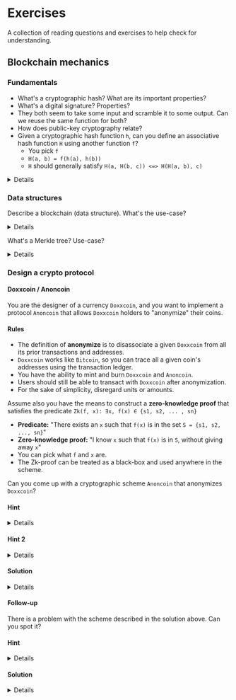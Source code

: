 Exercises
=========

A collection of reading questions and exercises to help check for understanding.

## Blockchain mechanics

### Fundamentals

* What's a cryptographic hash? What are its important properties?
* What's a digital signature? Properties?
* They both seem to take some input and scramble it to some output. Can we reuse the same function for both?
* How does public-key cryptography relate?
* Given a cryptographic hash function `h`, can you define an associative hash function `H` using another function `f`?
  * You pick `f`
  * `H(a, b) = f(h(a), h(b))`
  * `H` should generally satisfy `H(a, H(b, c)) <=> H(H(a, b), c)`
<details>

#### Can we reuse the same function?

The answer is no, we can't.
To start, a cryptographic hash function should be irreversible, whereas a digital signature has to be reversible (otherwise how would you determine what was "signed"?)

That's a bit literal, so a higher-level answer is that cryptographic hash functions and digital signature have different requirements,
which in turn requires the mathematical functions they use to have different properties.

Reversibility happens to be one property directly in conflict.


#### Associative hash function `H`

The intuition is to pick an `f` you already know is associative.

Let `f` be the associative string concatenation operator (`||`):

```
H(a, H(b, c))
<=> f(h(a), f(h(b), h(c)))
<=> h(a) || (h(b) || h(c))
<=> h((a) || h(b)) || h(c)  # by the associative property of `||`
<=> f((h(a), h(b)), h(c))
<=> H(H(a, b), c)
```

There may be other `f`: concatenation is used here because it is simple and intuitive.
It is also directly relevant to the exercise below on Merkle Trees.
Merkle trees hash the concatenation itself, so `h(h(a) || h(b)).

**Follow-up:** is concatenating two hashes cryptographically secure? Can `H` be a _cryptographic_ hash function?

One way to answer is to revisit the above question "important properties of a cryptographic hash function"
and think about whether concatenation would violate any of them.
</details>


### Data structures

Describe a blockchain (data structure). What's the use-case?

<details>

A blockchain is a linked list with hash pointers. Its components:

* `.prev` pointer
* `.prev_hash` pointer (cryptographic hash of the previous node aka "block")

The use-case is tamper detection. If any node in the blockchain is altered, we'll know because the hash will no longer match.
Therefore, you can always check the blockchain is valid by iterating from the head of the list

Pseudocode: for every node `curr`, hash `prev` and check that result hash equals `curr.prev_hash`
</details>

What's a Merkle tree? Use-case?

<details>

Merkle tree is a clever data structure to reduce time complexity by leveraging the fact hashes are composable.
You can combine two hashes `H(h1, h2)` to produce a third hash `h3`. If either `h1` or `h2` change, `h3` changes.

The use-case is efficient verification. It takes `O(n)` time to verify a block is part of a blockchain, where `n` is the number of blocks.
This is because you have to start from the head and check the hashes until you get to that given block.

With a Merkle tree, you overlay a tree on the blockchain such that all the leaves of the tree correspond to the original blocks.
Each parent is a composite hash, and the parent's parent is a composite of composite hashes, and so on.
[Diagram](https://en.bitcoinwiki.org/wiki/Merkle_tree).

Now, to verify a block is part of the chain, you only need a path through the tree. This is `O(h)`, where `h` is the height of the tree.
Then, by keeping the tree balanced, the complexity is logarithmic.
</details>


### Design a crypto protocol

#### Doxxcoin / Anoncoin
You are the designer of a currency `Doxxcoin`, and you want to implement a protocol `Anoncoin` that allows `Doxxcoin` holders to "anonymize" their coins.

#### Rules
* The definition of **anonymize** is to disassociate a given `Doxxcoin` from all its prior transactions and addresses.
* `Doxxcoin` works like `Bitcoin`, so you can trace all a given coin's addresses using the transaction ledger.
* You have the ability to mint and burn `Doxxcoin` and `Anoncoin`.
* Users should still be able to transact with `Doxxcoin` after anonymization.
* For the sake of simplicity, disregard units or amounts.

Assume also you have the means to construct a **zero-knowledge proof** that satisfies the predicate `Zk(f, x): ∃x, f(x) ∈ {s1, s2, ... , sn}`
* **Predicate:** "There exists an `x` such that `f(x)` is in the set `S = {s1, s2, ..., sn}`"
* **Zero-knowledge proof:** "I know `x` such that `f(x)` is in `S`, without giving away `x`"
* You can pick what `f` and `x` are.
* The Zk-proof can be treated as a black-box and used anywhere in the scheme.

Can you come up with a cryptographic scheme `Anoncoin` that anonymizes `Doxxcoin`?

#### Hint
<details>

commitment, escrow pool, burn to mint, trust-less
</details>

#### Hint 2
<details>

* What if you pooled money together?
* How can you leverage your treasury superpowers? You can issue (mint) or remove (burn) currency from circulation.
* Can this scheme be completely trust-less? How might the Zk-proof help?

</details>

#### Solution
<details>

The key idea is to anonymize by pooling `Doxxcoin` together into a collective `Anoncoin` escrow pool then redeeming `Doxxcoin` from that pool.
The coin you get out is not the same coin you put in.
More importantly, the coin you get out cannot be associated in any way with the coin you put in.

Imagine you put physical cash in an envelope along with some proof of ownership (identity / public key), and add it to a pool of envelopes.
This physical cash has your fingerprints, as well as those of everyone before you (analogous to public keys and tx input / output addresses).

The safest way to ensure anonymity is to put the envelopes in a vault, taking that money out of circulation ("burning") and minting new money to replace it.
You can't just shuffle the envelopes and give back someone else's cash, because that still leaks information about history.

Now you have some freshly-minted money which has no transaction history.
It's still `Doxxcoin` so you can spend it just like you otherwise would.

In order for this to work, the owner / custodian of the pool needs some way to determine whether you have added money before handing out new `Doxxcoin`.

The obvious solution is that the custodian opens the envelope when you ask to redeem `Doxxcoin` from the pool (recall you stored your identity in the envelope to indicate that it belongs to you).
They do this to verify your ownership before crediting you with newly-minted `Doxxcoin`.
The problem is this requires trust: that owner now has linked the newly-minted `Doxxcoin` with your original, and it's no longer anonymous.
Centralization and trust is what we want to avoid!

This is where ZK-proofs come in. The ZK-proof allows you to prove you own one of the envelopes without ever opening it.

The other thing we need to do is model this notion of an "envelope" with cryptography. We can do this using a _commitment_.
Indeed, a commitment is often explained using this envelope analogy.

The `Anoncoin` scheme is as follows:
1. Anonymize:
   1. Create a transaction with two inputs `commit(identity)` and `Doxxcoin`.
   2. Mint an `Anoncoin` which represents the commitment `commit(identity)` and add it to a pool of `Anoncoin`.
   3. The input `Doxxcoin` is burned.
2. Redeem:
   1. Construct a Zk-proof `Zk(f, x)`, where `f = commit` and `x = identity`
   2. Then, the proof shows "I know `x`, where `f(x) = commit(identity)` and `f(x)` is in the pool of commitments `{s1, s2, ...}`" (see problem statement)
   3. Here the commitment pool is in fact a pool of `Anoncoin`. The Zk-proof proves you minted one of the `Anoncoin` without revealing your identity (`x`).
   4. The protocol (pool custodian) verifies `Zk(f, x)`.
   5. The protocol then outputs newly-minted `Doxxcoin`. Because it's zero-knowledge, the protocol does not learn what your identity (`x`) is at any point, thus anonymizing.

The beauty of Zk-proofs is everything can be done with pure cryptography. No trusted third-party needed.

_This scheme is based on the Zerocoin protocol, with details omitted for simplicity._
</details>

#### Follow-up
There is a problem with the scheme described in the solution above. Can you spot it?

#### Hint
<details>

UTXO
</details>

#### Solution
<details>

There's a double-spend problem. I can keep constructing Zk-proofs, and getting newly-minted `Doxxcoin`.

This is because the `Zk-proof` makes it such that my envelope is never opened: in fact the protocol doesn't even know which envelope is mine.
I could have multiple envelopes, so it can't just restrict me to redeem / spend once.

The solution is to include as part of the commitment a unique `mint_id`.
* Anonymize: the `mint_id` parameter is added to `commit` so `commit(mint_id, identity)`
* Redeem: the `mint_id` is also included with the `Zk-proof`. `Anoncoin` protocol keeps track `mint_id` has never been used in a prior `redeem` operation
</details>
